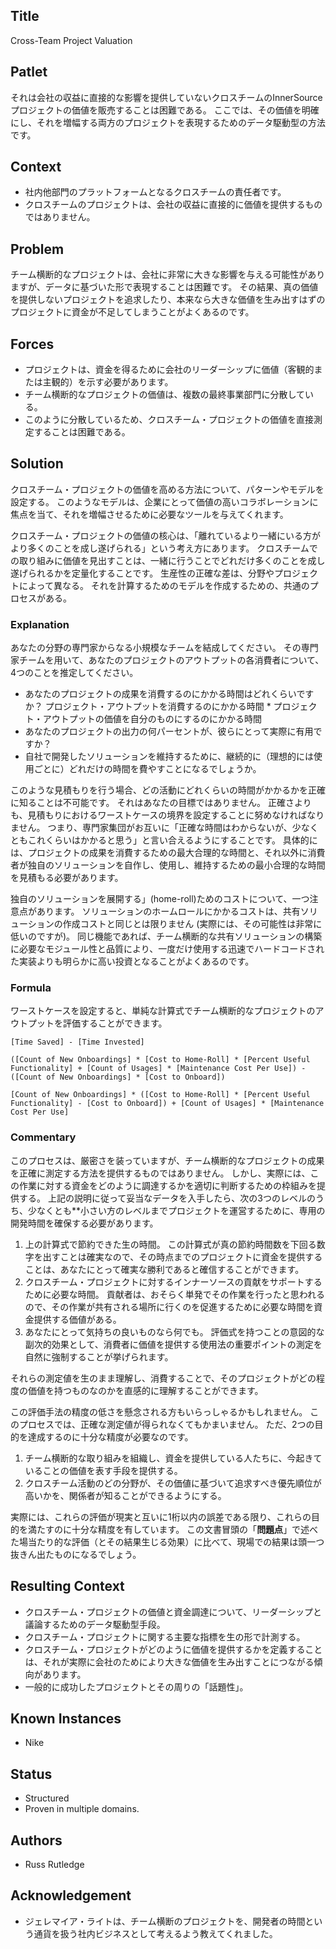## Title

Cross-Team Project Valuation

## Patlet

それは会社の収益に直接的な影響を提供していないクロスチームのInnerSourceプロジェクトの価値を販売することは困難である。
ここでは、その価値を明確にし、それを増幅する両方のプロジェクトを表現するためのデータ駆動型の方法です。

## Context

* 社内他部門のプラットフォームとなるクロスチームの責任者です。
* クロスチームのプロジェクトは、会社の収益に直接的に価値を提供するものではありません。

## Problem

チーム横断的なプロジェクトは、会社に非常に大きな影響を与える可能性がありますが、データに基づいた形で表現することは困難です。
その結果、真の価値を提供しないプロジェクトを追求したり、本来なら大きな価値を生み出すはずのプロジェクトに資金が不足してしまうことがよくあるのです。

## Forces

* プロジェクトは、資金を得るために会社のリーダーシップに価値（客観的または主観的）を示す必要があります。
* チーム横断的なプロジェクトの価値は、複数の最終事業部門に分散している。
* このように分散しているため、クロスチーム・プロジェクトの価値を直接測定することは困難である。

## Solution

クロスチーム・プロジェクトの価値を高める方法について、パターンやモデルを設定する。
このようなモデルは、企業にとって価値の高いコラボレーションに焦点を当て、それを増幅させるために必要なツールを与えてくれます。

クロスチーム・プロジェクトの価値の核心は、「離れているより一緒にいる方がより多くのことを成し遂げられる」という考え方にあります。
クロスチームでの取り組みに価値を見出すことは、一緒に行うことでどれだけ多くのことを成し遂げられるかを定量化することです。
生産性の正確な差は、分野やプロジェクトによって異なる。
それを計算するためのモデルを作成するための、共通のプロセスがある。

### Explanation

あなたの分野の専門家からなる小規模なチームを結成してください。
その専門家チームを用いて、あなたのプロジェクトのアウトプットの各消費者について、4つのことを推定してください。

* あなたのプロジェクトの成果を消費するのにかかる時間はどれくらいですか？
プロジェクト・アウトプットを消費するのにかかる時間 * プロジェクト・アウトプットの価値を自分のものにするのにかかる時間
* あなたのプロジェクトの出力の何パーセントが、彼らにとって実際に有用ですか？
* 自社で開発したソリューションを維持するために、継続的に（理想的には使用ごとに）どれだけの時間を費やすことになるでしょうか。

このような見積もりを行う場合、どの活動にどれくらいの時間がかかるかを正確に知ることは不可能です。 それはあなたの目標ではありません。
正確さよりも、見積もりにおけるワーストケースの境界を設定することに努めなければなりません。
つまり、専門家集団がお互いに「正確な時間はわからないが、少なくともこれくらいはかかると思う」と言い合えるようにすることです。
具体的には、プロジェクトの成果を消費するための最大合理的な時間と、それ以外に消費者が独自のソリューションを自作し、使用し、維持するための最小合理的な時間を見積もる必要があります。

独自のソリューションを展開する」(home-roll)ためのコストについて、一つ注意点があります。 ソリューションのホームロールにかかるコストは、共有ソリューションの作成コストと同じとは限りません (実際には、その可能性は非常に低いのですが)。
同じ機能であれば、チーム横断的な共有ソリューションの構築に必要なモジュール性と品質により、一度だけ使用する迅速でハードコードされた実装よりも明らかに高い投資となることがよくあるのです。

### Formula

ワーストケースを設定すると、単純な計算式でチーム横断的なプロジェクトのアウトプットを評価することができます。

```
[Time Saved] - [Time Invested]

([Count of New Onboardings] * [Cost to Home-Roll] * [Percent Useful Functionality] + [Count of Usages] * [Maintenance Cost Per Use]) - ([Count of New Onboardings] * [Cost to Onboard])

[Count of New Onboardings] * ([Cost to Home-Roll] * [Percent Useful Functionality] - [Cost to Onboard]) + [Count of Usages] * [Maintenance Cost Per Use]
```

### Commentary

このプロセスは、厳密さを装っていますが、チーム横断的なプロジェクトの成果を正確に測定する方法を提供するものではありません。
しかし、実際には、この作業に対する資金をどのように調達するかを適切に判断するための枠組みを提供する。
上記の説明に従って妥当なデータを入手したら、次の3つのレベルのうち、少なくとも**小さい方のレベルまでプロジェクトを運営するために、専用の開発時間を確保する必要があります。

1. 上の計算式で節約できた生の時間。 この計算式が真の節約時間数を下回る数字を出すことは確実なので、その時点までのプロジェクトに資金を提供することは、あなたにとって確実な勝利であると確信することができます。
1. クロスチーム・プロジェクトに対するインナーソースの貢献をサポートするために必要な時間。 貢献者は、おそらく単発でその作業を行ったと思われるので、その作業が共有される場所に行くのを促進するために必要な時間を資金提供する価値がある。
1. あなたにとって気持ちの良いものなら何でも。 評価式を持つことの意図的な副次的効果として、消費者に価値を提供する使用法の重要ポイントの測定を自然に強制することが挙げられます。

それらの測定値を生のまま理解し、消費することで、そのプロジェクトがどの程度の価値を持つものなのかを直感的に理解することができます。

この評価手法の精度の低さを懸念される方もいらっしゃるかもしれません。 このプロセスでは、正確な測定値が得られなくてもかまいません。 ただ、2つの目的を達成するのに十分な精度が必要なのです。

1. チーム横断的な取り組みを組織し、資金を提供している人たちに、今起きていることの価値を表す手段を提供する。
1. クロスチーム活動のどの分野が、その価値に基づいて追求すべき優先順位が高いかを、関係者が知ることができるようにする。

実際には、これらの評価が現実と互いに1桁以内の誤差である限り、これらの目的を満たすのに十分な精度を有しています。
この文書冒頭の「**問題点**」で述べた場当たり的な評価（とその結果生じる効果）に比べて、現場での結果は頭一つ抜きん出たものになるでしょう。

## Resulting Context

* クロスチーム・プロジェクトの価値と資金調達について、リーダーシップと議論するためのデータ駆動型手段。
* クロスチーム・プロジェクトに関する主要な指標を生の形で計測する。
* クロスチーム・プロジェクトがどのように価値を提供するかを定義することは、それが実際に会社のためにより大きな価値を生み出すことにつながる傾向があります。
* 一般的に成功したプロジェクトとその周りの「話題性」。

## Known Instances

* Nike

## Status

* Structured
* Proven in multiple domains.

## Authors

* Russ Rutledge

## Acknowledgement

* ジェレマイア・ライトは、チーム横断のプロジェクトを、開発者の時間という通貨を扱う社内ビジネスとして考えるよう教えてくれました。
